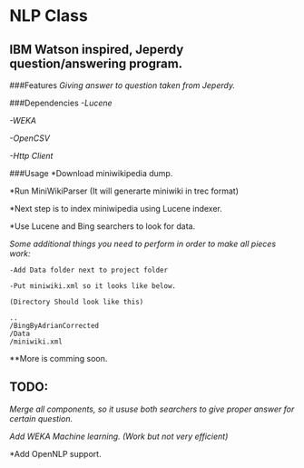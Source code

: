 NLP Class  
=====================
IBM Watson inspired, Jeperdy question/answering program.
--------------
###Features
 *Giving answer to question taken from Jeperdy.*

###Dependencies
 *-Lucene*
 
 *-WEKA*
 
 *-OpenCSV*
 
 *-Http Client*

###Usage
 *Download miniwikipedia dump.

 *Run MiniWikiParser (It will generarte miniwiki in trec format)
 
 *Next step is to index miniwipedia using Lucene indexer.
 
 *Use Lucene and Bing searchers to look for data.
 
 *Some additional things you need to perform in order to make all pieces work:*
 
	-Add Data folder next to project folder 
	
	-Put miniwiki.xml so it looks like below.
	
	(Directory Should look like this)
	
	..
	/BingByAdrianCorrected
	/Data
	/miniwiki.xml
	
 **More is comming soon.

## TODO:
  *Merge all components, so it ususe both searchers to give proper answer for certain question.*
  
  *Add WEKA Machine learning. (Work but not very efficient)*
  
  *Add OpenNLP support.

 

